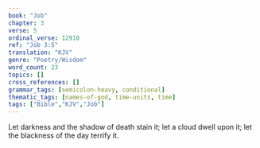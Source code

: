 ```yaml
---
book: "Job"
chapter: 3
verse: 5
ordinal_verse: 12910
ref: "Job 3:5"
translation: "KJV"
genre: "Poetry/Wisdom"
word_count: 23
topics: []
cross_references: []
grammar_tags: [semicolon-heavy, conditional]
thematic_tags: [names-of-god, time-units, time]
tags: ["Bible","KJV","Job"]
---
```

Let darkness and the shadow of death stain it; let a cloud dwell upon it; let the blackness of the day terrify it.

